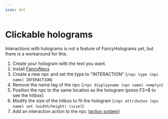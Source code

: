 ```yaml
---
icon: dot
---
```


# Clickable holograms

Interactions with holograms is not a feature of FancyHolograms yet, but there is a workaround for this.

1. Create your hologram with the text you want.
2. Install [FancyNpcs](../../fancynpcs/getting-started.md)
3. Create a new npc and set the type to "INTERACTION" (`/npc type (npc name) INTERACTION`)
4. Remove the name tag of the npc (`/npc displayname (npc name) <empty>`)
5. Position the npc to the same location as the hologram (press F3+B to see the hitbox)
6. Modify the size of the hitbox to fit the hologram (`/npc attributes (npc name) set (width/height) (size)`)
7. Add an interaction action to the npc ([action system](../../fancynpcs/tutorials/action-system.md))